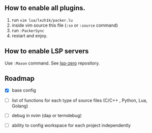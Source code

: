 ## How to enable all plugins.

1. run `vim lua/lezh1k/packer.lu`
2. inside vim source this file (`:so` or `:source` command)
3. run `:PackerSync`
4. restart and enjoy.

## How to enable LSP servers

Use `:Mason` command. See [lsp-zero](https://github.com/VonHeikemen/lsp-zero.nvim) repository.

## Roadmap

- [x] base config

- [ ] list of functions for each type of source files (C/C++ , Python, Lua, Golang)

- [ ] debug in nvim (dap or termdebug)

- [ ] ability to config workspace for each project independently 
